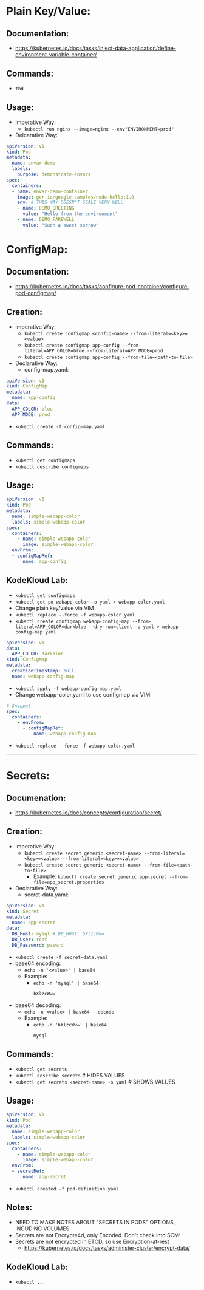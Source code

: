 # Plain Key/Value:
## Documentation:
- https://kubernetes.io/docs/tasks/inject-data-application/define-environment-variable-container/
## Commands:
- `tbd`
## Usage:
- Imperative Way:
  - `kubectl run nginx --image=nginx --env"ENVIRONMENT=prod"`
- Delcarative Way:
```yaml
apiVersion: v1
kind: Pod
metadata:
  name: envar-demo
  labels:
    purpose: demonstrate-envars
spec:
  containers:
  - name: envar-demo-container
    image: gcr.io/google-samples/node-hello:1.0
    env: # THIS WAY DOESN'T SCALE VERY WELL
    - name: DEMO_GREETING
      value: "Hello from the environment"
    - name: DEMO_FAREWELL
      value: "Such a sweet sorrow"
```

# ConfigMap:
## Documentation:
- https://kubernetes.io/docs/tasks/configure-pod-container/configure-pod-configmap/
## Creation:
- Imperative Way:
  - `kubectl create configmap <config-name> --from-literal=<key>=<value>`
  - `kubectl create configmap app-config --from-literal=APP_COLOR=blue --from-literal=APP_MODE=prod`
  - `kubectl create configmap app-config --from-file=<path-to-file>`
- Declarative Way:
  - config-map.yaml:
```yaml
apiVersion: v1
kind: ConfigMap
metadata:
  name: app-config
data:
  APP_COLOR: blue
  APP_MODE: prod
```
  - `kubectl create -f config-map.yaml`

## Commands:
  - `kubectl get configmaps`
  - `kubectl describe configmaps`

## Usage:
```yaml
apiVersion: v1
kind: Pod
metadata:
  name: simple-webapp-color
  labels: simple-webapp-color
spec:
  containers:
    - name: simple-webapp-color
      image: simple-webapp-color
  envFrom:
  - configMapRef:
      name: app-config
```

## KodeKloud Lab:
- `kubectl get configmaps`
- `kubectl get po webapp-color -o yaml > webapp-color.yaml`
- Change plain key/value via VIM
- `kubectl replace --force -f webapp-color.yaml`
- `kubectl create configmap webapp-config-map --from-literal=APP_COLOR=darkblue --dry-run=client -o yaml > webapp-config-map.yaml`
```yaml
apiVersion: v1
data:
  APP_COLOR: darkblue
kind: ConfigMap
metadata:
  creationTimestamp: null
  name: webapp-config-map
```
- `kubectl apply -f webapp-config-map.yaml`
- Change webapp-color.yaml to use configmap via VIM:
```yaml
# Snippet
spec:
  containers:
    - envFrom:
      - configMapRef:
          name: webapp-config-map
```
- `kubectl replace --force -f webapp-color.yaml`
---

# Secrets:
## Documenation:
- https://kubernetes.io/docs/concepts/configuration/secret/

## Creation:
- Imperative Way:
  - `kubectl create secret generic <secret-name> --from-literal=<key>=<value> --from-literal=<key>=<value>`
  - `kubectl create secret generic <secret-name> --from-file=<path-to-file>`
    - Example: `kubectl create secret generic app-secret --from-file=app_secret.properties`
- Declarative Way:
  - secret-data.yaml:
```yaml
apiVersion: v1
kind: Secret
metadata:
  name: app-secret
data:
  DB_Host: mysql # DB_HOST: bXlzcWw=
  DB_User: root
  DB_Password: paswrd
```
  - `kubectl create -f secret-data.yaml`
  - base64 encoding:
    - `echo -n '<value>' | base64`
    - Example:
      - `echo -n 'mysql' | base64`
        ```
        bXlzcWw=
        ```
  - base64 decoding:
    - `echo -n <value> | base64 --decode`
    - Example:
      - `echo -n 'bXlzcWw=' | base64`
        ```
        mysql
        ```

## Commands:
- `kubectl get secrets`
- `kubectl describe secrets` # HIDES VALUES
- `kubectl get secrets <secret-name> -o yaml` # SHOWS VALUES

## Usage:
```yaml
apiVersion: v1
kind: Pod
metadata:
  name: simple-webapp-color
  labels: simple-webapp-color
spec:
  containers:
    - name: simple-webapp-color
      image: simple-webapp-color
  envFrom:
  - secretRef:
      name: app-secret
```
- `kubectl created -f pod-definition.yaml`

## Notes:
- NEED TO MAKE NOTES ABOUT "SECRETS IN PODS" OPTIONS, INCUDING VOLUMES
- Secrets are not Encrypte4d, only Encoded. Don't check into SCM!
- Secrets are not encrypted in ETCD, so use Encryption-at-rest
  - https://kubernetes.io/docs/tasks/administer-cluster/encrypt-data/

## KodeKloud Lab:
- `kubectl ...`
